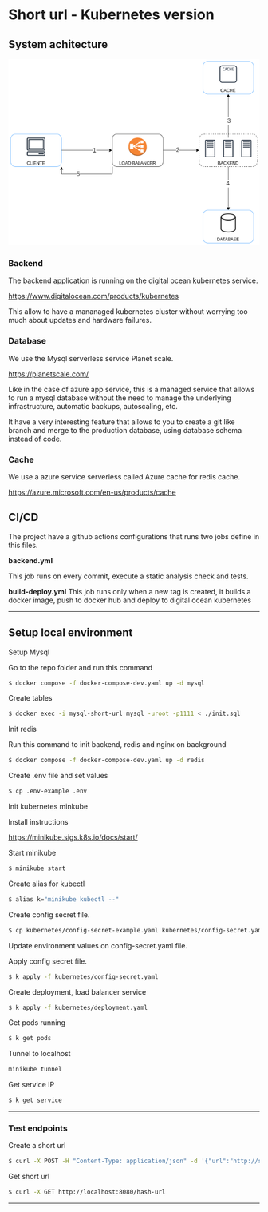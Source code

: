 # Short url - Kubernetes version


## System achitecture
![Diagram](./system_architecture.png)

### Backend
The backend application is running on the digital ocean kubernetes service.

https://www.digitalocean.com/products/kubernetes

This allow to have a mananaged kubernetes cluster without worrying too much about updates and hardware failures.


### Database
We use the Mysql serverless service  Planet scale.

https://planetscale.com/

Like in the case of azure app service, this is a managed service that allows to run a mysql database without the need to manage the underlying infrastructure, automatic backups, autoscaling, etc.

It have a very interesting feature that allows to you to create a git like branch and merge to the production database, using database schema instead of code.

### Cache 
We use a azure service serverless called Azure cache for redis cache.

https://azure.microsoft.com/en-us/products/cache



## CI/CD
The project have a github actions configurations that runs two jobs define in this files.

**backend.yml**

This job runs on every commit, execute a static analysis check and tests.


**build-deploy.yml**
This job runs only when a new tag is created, it builds a docker image, push to docker hub and deploy to digital ocean kubernetes

---

## Setup local environment

Setup Mysql 

Go to the repo folder and run this command 
```bash
$ docker compose -f docker-compose-dev.yaml up -d mysql 
```

Create tables 
```bash
$ docker exec -i mysql-short-url mysql -uroot -p1111 < ./init.sql
```

Init redis

Run this command to init backend, redis and nginx on background
```bash
$ docker compose -f docker-compose-dev.yaml up -d redis 
```
Create .env file and set values
```bash
$ cp .env-example .env
```

Init kubernetes minkube 


Install instructions 

https://minikube.sigs.k8s.io/docs/start/


Start minikube
```bash
$ minikube start
```

Create alias for kubectl
```bash
$ alias k="minikube kubectl --"
```

Create config secret file.
```bash
$ cp kubernetes/config-secret-example.yaml kubernetes/config-secret.yaml
```

Update environment values on config-secret.yaml file.

Apply config secret file.
```bash
$ k apply -f kubernetes/config-secret.yaml
```


Create deployment, load balancer service 
```bash
$ k apply -f kubernetes/deployment.yaml
```

Get pods running 
```bash
$ k get pods
```

Tunnel to localhost
```bash
minikube tunnel
``` 

Get service IP
```bash
$ k get service
```

--- 
### Test endpoints

Create a short url
```bash
$ curl -X POST -H "Content-Type: application/json" -d '{"url":"http://site.com"}' http://localhost:8080/create-url
```

Get short url 
```bash
$ curl -X GET http://localhost:8080/hash-url
```
--- 







